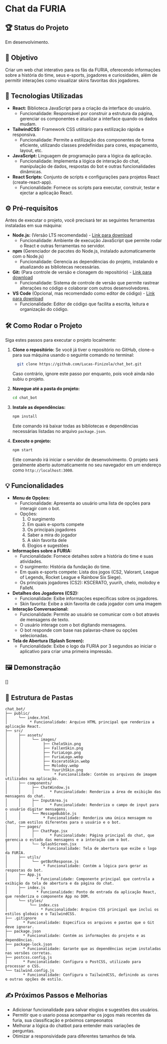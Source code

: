 # Chat da FURIA 

## 🏆 Status do Projeto

Em desenvolvimento.

## 🎯 Objetivo

Criar um web chat interativo para os fãs da FURIA, oferecendo informações sobre a história do time, seus e-sports, jogadores e curiosidades, além de permitir interações como visualizar skins favoritas dos jogadores.

## 🚀 Tecnologias Utilizadas

-   **React:** Biblioteca JavaScript para a criação da interface do usuário.
    * Funcionalidade: Responsável por construir a estrutura da página, gerenciar os componentes e atualizar a interface quando os dados mudam.
-   **TailwindCSS:** Framework CSS utilitário para estilização rápida e responsiva.
    * Funcionalidade: Permite a estilização dos componentes de forma eficiente, utilizando classes predefinidas para cores, espaçamento, layout, etc.
-   **JavaScript:** Linguagem de programação para a lógica da aplicação.
    * Funcionalidade: Implementa a lógica de interação do chat, manipulação de dados, respostas do bot e outras funcionalidades dinâmicas.
-   **React Scripts:** Conjunto de scripts e configurações para projetos React (create-react-app).
    * Funcionalidade: Fornece os scripts para executar, construir, testar e ejectar a aplicação React.

## ⚙️ Pré-requisitos

Antes de executar o projeto, você precisará ter as seguintes ferramentas instaladas em sua máquina:

-   **Node.js:** (Versão LTS recomendada) - [Link para download](https://nodejs.org/)
    * Funcionalidade: Ambiente de execução JavaScript que permite rodar o React e outras ferramentas no servidor.
-   **npm** (Gerenciador de pacotes do Node.js, instalado automaticamente com o Node.js)
    * Funcionalidade: Gerencia as dependências do projeto, instalando e atualizando as bibliotecas necessárias.
-   **Git:** (Para controle de versão e clonagem do repositório) - [Link para download](https://git-scm.com/)
    * Funcionalidade: Sistema de controle de versão que permite rastrear alterações no código e colaborar com outros desenvolvedores.
-   **VS Code** (Opcional, mas recomendado como editor de código) - [Link para download](https://code.visualstudio.com/)
    * Funcionalidade: Editor de código que facilita a escrita, leitura e organização do código.

## 🛠️ Como Rodar o Projeto

Siga estes passos para executar o projeto localmente:

1.  **Clone o repositório:**
    Se você já tiver o repositório no GitHub, clone-o para sua máquina usando o seguinte comando no terminal:
    ```bash
      git clone https://github.com/Lucas-Finizola/chat_bot.git

    ```
    Caso contrário, ignore este passo por enquanto, pois você ainda não subiu o projeto.

2.  **Navegue até a pasta do projeto:**
    ```bash
    cd chat_bot
    ```

3.  **Instale as dependências:**
    ```bash
    npm install
    ```
    Este comando irá baixar todas as bibliotecas e dependências necessárias listadas no arquivo `package.json`.

4.  **Execute o projeto:**
    ```bash
    npm start
    ```
    Este comando irá iniciar o servidor de desenvolvimento. O projeto será geralmente aberto automaticamente no seu navegador em um endereço como `http://localhost:3000`.

## 💡 Funcionalidades

-   **Menu de Opções:**
    * Funcionalidade: Apresenta ao usuário uma lista de opções para interagir com o bot.
    * Opções:
        1.  O surgimento
        2.  Em quais e-sports compete
        3.  Os principais jogadores
        4.  Saber a mira do jogador
        5.  A skin favorita dele
        6.  Elogios e sugestões
-   **Informações sobre a FURIA:**
    * Funcionalidade: Fornece detalhes sobre a história do time e suas atividades.
    * O surgimento: História da fundação do time.
    * Em quais e-sports compete: Lista dos jogos (CS2, Valorant, League of Legends, Rocket League e Rainbow Six Siege).
    * Os principais jogadores (CS2): KSCERATO, yuurih, chelo, molodoy e FalleN.
-   **Detalhes dos Jogadores (CS2):**
    * Funcionalidade: Exibe informações específicas sobre os jogadores.
    * Skin favorita: Exibe a skin favorita de cada jogador com uma imagem
-   **Interação Conversacional:**
    * Funcionalidade: Permite ao usuário se comunicar com o bot através de mensagens de texto.
    * O usuário interage com o bot digitando mensagens.
    * O bot responde com base nas palavras-chave ou opções selecionadas.
-   **Tela de Abertura (Splash Screen):**
    * Funcionalidade: Exibe o logo da FURIA por 3 segundos ao iniciar o aplicativo para criar uma primeira impressão.

## 🖼️ Demonstração

[]

## 📂 Estrutura de Pastas
```text
chat_bot/
├── public/
│     └── index.html
│          * Funcionalidade: Arquivo HTML principal que renderiza a aplicação React.
├── src/
│     ├── assets/
│     │     └── images/
│     │          ├── CheloSkin.png
│     │          ├── FallenSkin.png
│     │          ├── FuriaLogo.png
│     │          ├── FuriaLogo.webp
│     │          ├── KsceratoSkin.webp
│     │          ├── Molodoy.webp
│     │          └── YuurihSkin.png
│     │               * Funcionalidade: Contém os arquivos de imagem utilizados na aplicação.
│     ├── components/
│     │     ├── ChatWindow.js
│     │     │       * Funcionalidade: Renderiza a área de exibição das mensagens do chat.
│     │     ├── InputArea.js
│     │     │       * Funcionalidade: Renderiza o campo de input para o usuário digitar mensagens.
│     │     └── MessageBubble.js
│     │          * Funcionalidade: Renderiza uma única mensagem no chat, com estilos diferentes para o usuário e o bot.
│     ├── pages/
│     │     ├── ChatPage.jsx
│     │     │       * Funcionalidade: Página principal do chat, que gerencia o estado das mensagens e a interação com o bot.
│     │     └── SplashScreen.jsx
│     │          * Funcionalidade: Tela de abertura que exibe o logo da FURIA.
│     ├── utils/
│     │     └── getBotResponse.js
│     │          * Funcionalidade: Contém a lógica para gerar as respostas do bot.
│     ├── App.js
│     │       * Funcionalidade: Componente principal que controla a exibição da tela de abertura e da página do chat.
│     ├── index.js
│     │       * Funcionalidade: Ponto de entrada da aplicação React, que renderiza o componente App no DOM.
│     └── styles/
│          └── index.css
│               * Funcionalidade: Arquivo CSS principal que inclui os estilos globais e o TailwindCSS.
├── .gitignore
│       * Funcionalidade: Especifica os arquivos e pastas que o Git deve ignorar.
├── package.json
│       * Funcionalidade: Contém as informações do projeto e as dependências.
├── package-lock.json
│       * Funcionalidade: Garante que as dependências sejam instaladas nas versões corretas.
├── postcss.config.js
│       * Funcionalidade: Configura o PostCSS, utilizado para processar o CSS.
└── tailwind.config.js
        * Funcionalidade: Configura o TailwindCSS, definindo as cores e outras opções de estilo.
```

## ✍️ Próximos Passos e Melhorias

-   Adicionar funcionalidade para salvar elogios e sugestões dos usuários.
-   Permitir que o usario possa acompanhar os jogos mais recentes da furia, sua classificação e próximos campeonatos 
-   Melhorar a lógica do chatbot para entender mais variações de perguntas.
-   Otimizar a responsividade para diferentes tamanhos de tela.




